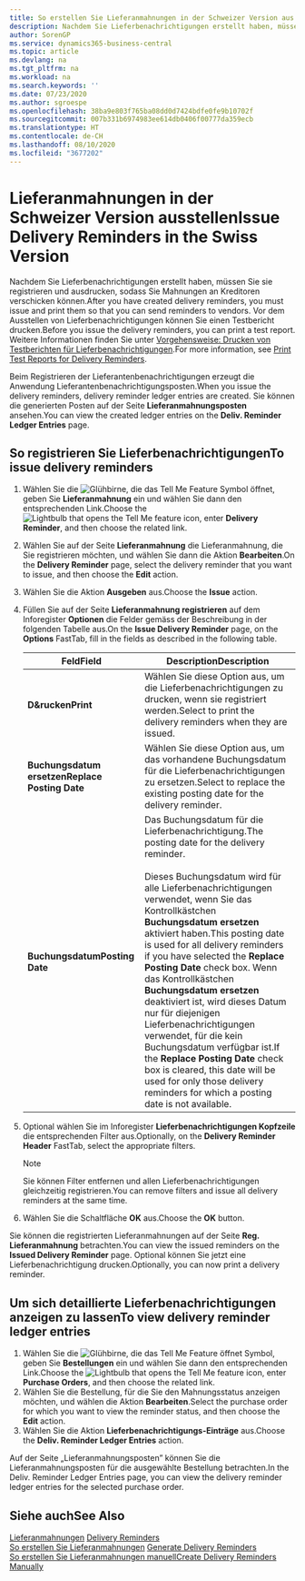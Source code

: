 ```yaml
---
title: So erstellen Sie Lieferanmahnungen in der Schweizer Version aus
description: Nachdem Sie Lieferbenachrichtigungen erstellt haben, müssen Sie sie registrieren und ausdrucken, sodass Sie Mahnungen an Kreditoren verschicken können. Vor dem Ausstellen von Lieferbenachrichtigungen können Sie einen Testbericht drucken.
author: SorenGP
ms.service: dynamics365-business-central
ms.topic: article
ms.devlang: na
ms.tgt_pltfrm: na
ms.workload: na
ms.search.keywords: ''
ms.date: 07/23/2020
ms.author: sgroespe
ms.openlocfilehash: 38ba9e803f765ba08dd0d7424bdfe0fe9b10702f
ms.sourcegitcommit: 007b331b6974983ee614db0406f00777da359ecb
ms.translationtype: HT
ms.contentlocale: de-CH
ms.lasthandoff: 08/10/2020
ms.locfileid: "3677202"
---
```

# <a name="issue-delivery-reminders-in-the-swiss-version"></a><span data-ttu-id="5934d-104">Lieferanmahnungen in der Schweizer Version ausstellen</span><span class="sxs-lookup"><span data-stu-id="5934d-104">Issue Delivery Reminders in the Swiss Version</span></span>

<span data-ttu-id="5934d-105">Nachdem Sie Lieferbenachrichtigungen erstellt haben, müssen Sie sie registrieren und ausdrucken, sodass Sie Mahnungen an Kreditoren verschicken können.</span><span class="sxs-lookup"><span data-stu-id="5934d-105">After you have created delivery reminders, you must issue and print them so that you can send reminders to vendors.</span></span> <span data-ttu-id="5934d-106">Vor dem Ausstellen von Lieferbenachrichtigungen können Sie einen Testbericht drucken.</span><span class="sxs-lookup"><span data-stu-id="5934d-106">Before you issue the delivery reminders, you can print a test report.</span></span> <span data-ttu-id="5934d-107">Weitere Informationen finden Sie unter [Vorgehensweise: Drucken von Testberichten für  Lieferbenachrichtigungen](how-to-print-test-reports-for-delivery-reminders.md).</span><span class="sxs-lookup"><span data-stu-id="5934d-107">For more information, see [Print Test Reports for Delivery Reminders](how-to-print-test-reports-for-delivery-reminders.md).</span></span>  

<span data-ttu-id="5934d-108">Beim Registrieren der Lieferantenbenachrichtigungen erzeugt die Anwendung Lieferantenbenachrichtigungsposten.</span><span class="sxs-lookup"><span data-stu-id="5934d-108">When you issue the delivery reminders, delivery reminder ledger entries are created.</span></span> <span data-ttu-id="5934d-109">Sie können die generierten Posten auf der Seite **Lieferanmahnungsposten** ansehen.</span><span class="sxs-lookup"><span data-stu-id="5934d-109">You can view the created ledger entries on the **Deliv. Reminder Ledger Entries** page.</span></span>  

## <a name="to-issue-delivery-reminders"></a><span data-ttu-id="5934d-110">So registrieren Sie Lieferbenachrichtigungen</span><span class="sxs-lookup"><span data-stu-id="5934d-110">To issue delivery reminders</span></span>  

1.  <span data-ttu-id="5934d-111">Wählen Sie die ![Glühbirne, die das Tell Me Feature](../../media/ui-search/search_small.png "Tell me-Funktion") Symbol öffnet, geben Sie **Lieferanmahnung** ein und wählen Sie dann den entsprechenden Link.</span><span class="sxs-lookup"><span data-stu-id="5934d-111">Choose the ![Lightbulb that opens the Tell Me feature](../../media/ui-search/search_small.png "Tell me what you want to do") icon, enter **Delivery Reminder**, and then choose the related link.</span></span>  
2.  <span data-ttu-id="5934d-112">Wählen Sie auf der Seite **Lieferanmahnung** die Lieferanmahnung, die Sie registrieren möchten, und wählen Sie dann die Aktion **Bearbeiten**.</span><span class="sxs-lookup"><span data-stu-id="5934d-112">On the **Delivery Reminder** page, select the delivery reminder that you want to issue, and then choose the **Edit** action.</span></span>  
3.  <span data-ttu-id="5934d-113">Wählen Sie die Aktion **Ausgeben** aus.</span><span class="sxs-lookup"><span data-stu-id="5934d-113">Choose the **Issue** action.</span></span>  
4.  <span data-ttu-id="5934d-114">Füllen Sie auf der Seite **Lieferanmahnung registrieren** auf dem Inforegister **Optionen** die Felder gemäss der Beschreibung in der folgenden Tabelle aus.</span><span class="sxs-lookup"><span data-stu-id="5934d-114">On the **Issue Delivery Reminder** page, on the **Options** FastTab, fill in the fields as described in the following table.</span></span>  

    |<span data-ttu-id="5934d-115">Feld</span><span class="sxs-lookup"><span data-stu-id="5934d-115">Field</span></span>|<span data-ttu-id="5934d-116">Description</span><span class="sxs-lookup"><span data-stu-id="5934d-116">Description</span></span>|  
    |---------------------------------|---------------------------------------|  
    |<span data-ttu-id="5934d-117">**D&rucken**</span><span class="sxs-lookup"><span data-stu-id="5934d-117">**Print**</span></span>|<span data-ttu-id="5934d-118">Wählen Sie diese Option aus, um die Lieferbenachrichtigungen zu drucken, wenn sie registriert werden.</span><span class="sxs-lookup"><span data-stu-id="5934d-118">Select to print the delivery reminders when they are issued.</span></span>|  
    |<span data-ttu-id="5934d-119">**Buchungsdatum ersetzen**</span><span class="sxs-lookup"><span data-stu-id="5934d-119">**Replace Posting Date**</span></span>|<span data-ttu-id="5934d-120">Wählen Sie diese Option aus, um das vorhandene Buchungsdatum für die Lieferbenachrichtigungen zu ersetzen.</span><span class="sxs-lookup"><span data-stu-id="5934d-120">Select to replace the existing posting date for the delivery reminder.</span></span>|  
    |<span data-ttu-id="5934d-121">**Buchungsdatum**</span><span class="sxs-lookup"><span data-stu-id="5934d-121">**Posting Date**</span></span>|<span data-ttu-id="5934d-122">Das Buchungsdatum für die Lieferbenachrichtigung.</span><span class="sxs-lookup"><span data-stu-id="5934d-122">The posting date for the delivery reminder.</span></span><br /><br /> <span data-ttu-id="5934d-123">Dieses Buchungsdatum wird für alle Lieferbenachrichtigungen verwendet, wenn Sie das Kontrollkästchen **Buchungsdatum ersetzen** aktiviert haben.</span><span class="sxs-lookup"><span data-stu-id="5934d-123">This posting date is used for all delivery reminders if you have selected the **Replace Posting Date** check box.</span></span> <span data-ttu-id="5934d-124">Wenn das Kontrollkästchen **Buchungsdatum ersetzen** deaktiviert ist, wird dieses Datum nur für diejenigen Lieferbenachrichtigungen verwendet, für die kein Buchungsdatum verfügbar ist.</span><span class="sxs-lookup"><span data-stu-id="5934d-124">If the **Replace Posting Date** check box is cleared, this date will be used for only those delivery reminders for which a posting date is not available.</span></span>|  

5.  <span data-ttu-id="5934d-125">Optional wählen Sie im Inforegister **Lieferbenachrichtigungen Kopfzeile** die entsprechenden Filter aus.</span><span class="sxs-lookup"><span data-stu-id="5934d-125">Optionally, on the **Delivery Reminder Header** FastTab, select the appropriate filters.</span></span>  

    > [!NOTE]  
    >  <span data-ttu-id="5934d-126">Sie können Filter entfernen und allen Lieferbenachrichtigungen gleichzeitig registrieren.</span><span class="sxs-lookup"><span data-stu-id="5934d-126">You can remove filters and issue all delivery reminders at the same time.</span></span>  

6.  <span data-ttu-id="5934d-127">Wählen Sie die Schaltfläche **OK** aus.</span><span class="sxs-lookup"><span data-stu-id="5934d-127">Choose the **OK** button.</span></span>  

<span data-ttu-id="5934d-128">Sie können die registrierten Lieferanmahnungen auf der Seite **Reg. Lieferanmahnung** betrachten.</span><span class="sxs-lookup"><span data-stu-id="5934d-128">You can view the issued reminders on the **Issued Delivery Reminder** page.</span></span> <span data-ttu-id="5934d-129">Optional können Sie jetzt eine Lieferbenachrichtigung drucken.</span><span class="sxs-lookup"><span data-stu-id="5934d-129">Optionally, you can now print a delivery reminder.</span></span>  

## <a name="to-view-delivery-reminder-ledger-entries"></a><span data-ttu-id="5934d-130">Um sich detaillierte Lieferbenachrichtigungen anzeigen zu lassen</span><span class="sxs-lookup"><span data-stu-id="5934d-130">To view delivery reminder ledger entries</span></span>  

1.  <span data-ttu-id="5934d-131">Wählen Sie die ![Glühbirne, die das Tell Me Feature öffnet](../../media/ui-search/search_small.png "Tell me-Funktion") Symbol, geben Sie **Bestellungen** ein und wählen Sie dann den entsprechenden Link.</span><span class="sxs-lookup"><span data-stu-id="5934d-131">Choose the ![Lightbulb that opens the Tell Me feature](../../media/ui-search/search_small.png "Tell me what you want to do") icon, enter **Purchase Orders**, and then choose the related link.</span></span>  
2.  <span data-ttu-id="5934d-132">Wählen Sie die Bestellung, für die Sie den Mahnungsstatus anzeigen möchten, und wählen die Aktion **Bearbeiten**.</span><span class="sxs-lookup"><span data-stu-id="5934d-132">Select the purchase order for which you want to view the reminder status, and then choose the **Edit** action.</span></span>  
3.  <span data-ttu-id="5934d-133">Wählen Sie die Aktion **Lieferbenachrichtigungs-Einträge** aus.</span><span class="sxs-lookup"><span data-stu-id="5934d-133">Choose the **Deliv. Reminder Ledger Entries** action.</span></span>  

<span data-ttu-id="5934d-134">Auf der Seite „Lieferanmahnungsposten” können Sie die Lieferanmahnungsposten für die ausgewählte Bestellung betrachten.</span><span class="sxs-lookup"><span data-stu-id="5934d-134">In the Deliv. Reminder Ledger Entries page, you can view the delivery reminder ledger entries for the selected purchase order.</span></span>  

## <a name="see-also"></a><span data-ttu-id="5934d-135">Siehe auch</span><span class="sxs-lookup"><span data-stu-id="5934d-135">See Also</span></span>  
 <span data-ttu-id="5934d-136">[Lieferanmahnungen](delivery-reminders.md) </span><span class="sxs-lookup"><span data-stu-id="5934d-136">[Delivery Reminders](delivery-reminders.md) </span></span>  
 <span data-ttu-id="5934d-137">[So erstellen Sie Lieferanmahnungen](how-to-generate-delivery-reminders.md) </span><span class="sxs-lookup"><span data-stu-id="5934d-137">[Generate Delivery Reminders](how-to-generate-delivery-reminders.md) </span></span>  
 [<span data-ttu-id="5934d-138">So erstellen Sie Lieferanmahnungen manuell</span><span class="sxs-lookup"><span data-stu-id="5934d-138">Create Delivery Reminders Manually</span></span>](how-to-create-delivery-reminders-manually.md)
